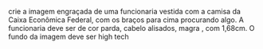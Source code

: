 crie a imagem engraçada de uma funcionaria vestida com a camisa da Caixa Econômica Federal, com os braços para cima procurando algo.  A funcionaria deve ser de cor parda, cabelo alisados, magra , com 1,68cm. O fundo da imagem deve ser high tech
